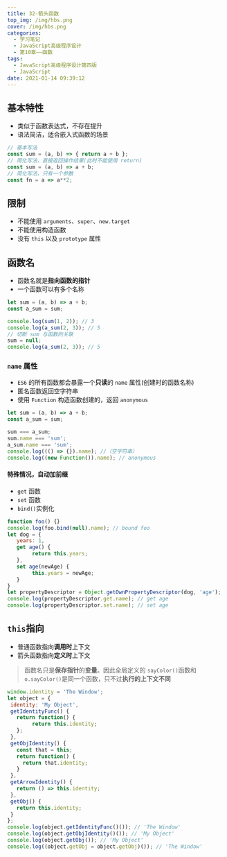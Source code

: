 ```yaml
---
title: 32-箭头函数
top_img: /img/hbs.png
cover: /img/hbs.png
categories:
  - 学习笔记
  - JavaScript高级程序设计
  - 第10章——函数
tags:
  - JavaScript高级程序设计第四版
  - JavaScript
date: 2021-01-14 09:39:12
---
```


## 基本特性

- 类似于函数表达式，不存在提升
- 语法简洁，适合嵌入式函数的场景

```js
// 基本写法
const sum = (a, b) => { return a + b };
// 简化写法，直接返回操作结果(此时不能使用 return)
const sum = (a, b) => a + b;
// 简化写法，只有一个参数
const fn = a => a**2;
```

## 限制

- 不能使用 `arguments`、`super`、`new.target`
- 不能使用构造函数
- 没有 `this` 以及 `prototype` 属性

## 函数名

- 函数名就是**指向函数的指针**
- 一个函数可以有多个名称

```js
let sum = (a, b) => a + b;
const a_sum = sum;

console.log(sum(1, 2)); // 3
console.log(a_sum(2, 3)); // 5
// 切断 sum 与函数的关联
sum = null;
console.log(a_sum(2, 3)); // 5
```

### `name` 属性

- `ES6` 的所有函数都会暴露一个**只读**的 `name` 属性(创建时的函数名称)
- 匿名函数返回空字符串
- 使用 `Function` 构造函数创建的，返回 `anonymous`

```js
let sum = (a, b) => a + b;
const a_sum = sum;

sum === a_sum;
sum.name === 'sum';
a_sum.name === 'sum';
console.log((() => {}).name); //（空字符串）
console.log((new Function()).name); // anonymous
```

#### 特殊情况，自动加前缀

- `get` 函数
- `set` 函数
- `bind()`实例化

```js
function foo() {} 
console.log(foo.bind(null).name); // bound foo 
let dog = { 
   years: 1, 
   get age() { 
   		return this.years; 
   }, 
   set age(newAge) { 
   		this.years = newAge; 
   } 
} 
let propertyDescriptor = Object.getOwnPropertyDescriptor(dog, 'age'); 
console.log(propertyDescriptor.get.name); // get age 
console.log(propertyDescriptor.set.name); // set age
```

## `this`指向

- 普通函数指向**调用时**上下文
- 箭头函数指向**定义时**上下文

> 函数名只是**保存指针**的**变量**。因此全局定义的 `sayColor()`函数和`o.sayColor()`是同一个函数，只不过**执行的上下文不同**

```js
window.identity = 'The Window';
let object = {
 identity: 'My Object',
 getIdentityFunc() {
   return function() {
   		return this.identity;
   };
 },
 getObjIdentity() {
   const that = this;
   return function() {
     return that.identity;
   }
 },
 getArrowIdentity() {
   return () => this.identity;
 },
 getObj() {
   return this.identity;
 }
};
console.log(object.getIdentityFunc()()); // 'The Window' 
console.log(object.getObjIdentity()()); // 'My Object' 
console.log(object.getObj()); // 'My Object' 
console.log((object.getObj = object.getObj)()); // 'The Window' 
```

